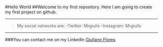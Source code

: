 #Hello World
##Welcome to my first repository.
Here I am going to create my first project on github.
___

>My social networks are:
-Twitter: Mrgiulls
-Instagram: Mrgiulls
___
###You can contact me on my Linkedln
[Giuliano Flores](https://www.linkedin.com/in/giuliano-flores-mesias/)